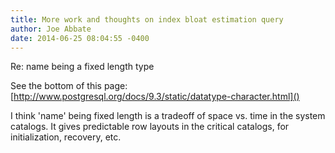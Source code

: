 ```yaml
---
title: More work and thoughts on index bloat estimation query
author: Joe Abbate
date: 2014-06-25 08:04:55 -0400
---
```


Re: name being a fixed length type

See the bottom of this page: [http://www.postgresql.org/docs/9.3/static/datatype-character.html]() 

I think 'name' being fixed length is a tradeoff of space vs. time in the system catalogs.  It gives predictable row layouts in the critical catalogs, for initialization, recovery, etc.
